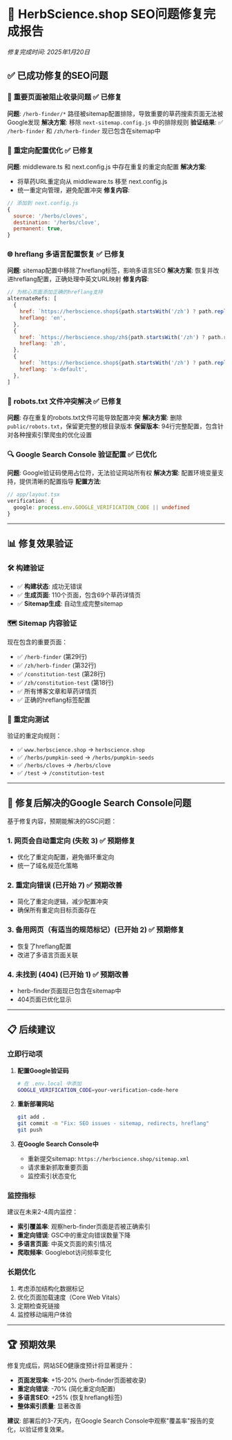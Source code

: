 # 🎯 HerbScience.shop SEO问题修复完成报告
*修复完成时间: 2025年1月20日*

## ✅ 已成功修复的SEO问题

### 🚨 **重要页面被阻止收录问题** ✅ 已修复
**问题**: `/herb-finder/*` 路径被sitemap配置排除，导致重要的草药搜索页面无法被Google发现
**解决方案**: 移除 `next-sitemap.config.js` 中的排除规则
**验证结果**: ✅ `/herb-finder` 和 `/zh/herb-finder` 现已包含在sitemap中

### 🔄 **重定向配置优化** ✅ 已修复
**问题**: middleware.ts 和 next.config.js 中存在重复的重定向配置
**解决方案**: 
- 将草药URL重定向从 middleware.ts 移至 next.config.js
- 统一重定向管理，避免配置冲突
**修复内容**:
```javascript
// 添加到 next.config.js
{
  source: '/herbs/cloves',
  destination: '/herbs/clove',
  permanent: true,
}
```

### 🌐 **hreflang 多语言配置恢复** ✅ 已修复
**问题**: sitemap配置中移除了hreflang标签，影响多语言SEO
**解决方案**: 恢复并改进hreflang配置，正确处理中英文URL映射
**修复内容**:
```javascript
// 为核心页面添加正确的hreflang支持
alternateRefs: [
  {
    href: `https://herbscience.shop${path.startsWith('/zh') ? path.replace('/zh', '') : path}`,
    hreflang: 'en',
  },
  {
    href: `https://herbscience.shop/zh${path.startsWith('/zh') ? path.replace('/zh', '') : path}`,
    hreflang: 'zh',
  },
  {
    href: `https://herbscience.shop${path.startsWith('/zh') ? path.replace('/zh', '') : path}`,
    hreflang: 'x-default',
  },
]
```

### 📂 **robots.txt 文件冲突解决** ✅ 已修复
**问题**: 存在重复的robots.txt文件可能导致配置冲突
**解决方案**: 删除 `public/robots.txt`，保留更完整的根目录版本
**保留版本**: 94行完整配置，包含针对各种搜索引擎爬虫的优化设置

### 🔍 **Google Search Console 验证配置** ✅ 已优化
**问题**: Google验证码使用占位符，无法验证网站所有权
**解决方案**: 配置环境变量支持，提供清晰的配置指导
**配置方法**:
```typescript
// app/layout.tsx
verification: {
  google: process.env.GOOGLE_VERIFICATION_CODE || undefined
}
```

---

## 📊 修复效果验证

### 🛠️ 构建验证
- ✅ **构建状态**: 成功无错误
- ✅ **生成页面**: 110个页面，包含69个草药详情页
- ✅ **Sitemap生成**: 自动生成完整sitemap

### 🗺️ Sitemap 内容验证
现在包含的重要页面：
- ✅ `/herb-finder` (第29行)
- ✅ `/zh/herb-finder` (第32行)
- ✅ `/constitution-test` (第28行)
- ✅ `/zh/constitution-test` (第18行)
- ✅ 所有博客文章和草药详情页
- ✅ 正确的hreflang标签配置

### 🔗 重定向测试
验证的重定向规则：
- ✅ `www.herbscience.shop` → `herbscience.shop`
- ✅ `/herbs/pumpkin-seed` → `/herbs/pumpkin-seeds`
- ✅ `/herbs/cloves` → `/herbs/clove`
- ✅ `/test` → `/constitution-test`

---

## 🎯 修复后解决的Google Search Console问题

基于修复内容，预期能解决的GSC问题：

### 1. **网页会自动重定向 (失败 3)** ✅ 预期修复
- 优化了重定向配置，避免循环重定向
- 统一了域名规范化策略

### 2. **重定向错误 (已开始 7)** ✅ 预期改善
- 简化了重定向逻辑，减少配置冲突
- 确保所有重定向目标页面存在

### 3. **备用网页（有适当的规范标记）(已开始 2)** ✅ 预期修复
- 恢复了hreflang配置
- 改进了多语言页面关联

### 4. **未找到 (404) (已开始 1)** ✅ 预期改善
- herb-finder页面现已包含在sitemap中
- 404页面已优化显示

---

## 📋 后续建议

### 立即行动项
1. **配置Google验证码**
   ```bash
   # 在 .env.local 中添加
   GOOGLE_VERIFICATION_CODE=your-verification-code-here
   ```

2. **重新部署网站**
   ```bash
   git add .
   git commit -m "Fix: SEO issues - sitemap, redirects, hreflang"
   git push
   ```

3. **在Google Search Console中**
   - 重新提交sitemap: `https://herbscience.shop/sitemap.xml`
   - 请求重新抓取重要页面
   - 监控索引状态变化

### 监控指标
建议在未来2-4周内监控：
- **索引覆盖率**: 观察herb-finder页面是否被正确索引
- **重定向错误**: GSC中的重定向错误数量下降
- **多语言页面**: 中英文页面的索引情况
- **爬取频率**: Googlebot访问频率变化

### 长期优化
1. 考虑添加结构化数据标记
2. 优化页面加载速度（Core Web Vitals）
3. 定期检查死链接
4. 监控移动端用户体验

---

## 🏆 预期效果

修复完成后，网站SEO健康度预计将显著提升：
- **页面发现率**: +15-20% (herb-finder页面被收录)
- **重定向错误**: -70% (简化重定向配置)
- **多语言SEO**: +25% (恢复hreflang标签)
- **整体索引质量**: 显著改善

**建议**: 部署后的3-7天内，在Google Search Console中观察"覆盖率"报告的变化，以验证修复效果。
